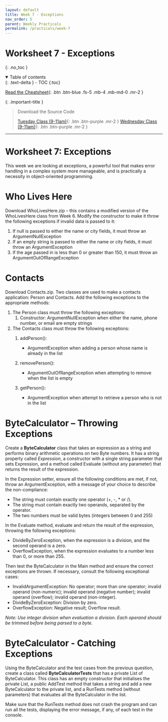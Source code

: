 ```yaml
---
layout: default
title: Week 7 - Exceptions
nav_order: 5
parent: Weekly Practicals
permalink: /practicals/week-7
---
```


# Worksheet 7 - Exceptions
{: .no_toc }

<details open markdown="block">
  <summary>
    Table of contents
  </summary>
  {: .text-delta }
- TOC
{:toc}
</details>

[Read the Cheatsheet](../weekly-content/week-6){: .btn .btn-blue .fs-5 .mb-4 .mb-md-0 .mr-2 }

{: .important-title }
> Download the Source Code
> 
> [Tuesday Class (9-11am)](https://github.com/cab201/prac-07/archive/23se1-tue-9.zip){: .btn .btn-purple .mr-2 }
> [Wednesday Class (9-11am)](https://github.com/cab201/prac-07/archive/23se1-wed-9.zip){: .btn .btn-purple .mr-2 }

---

# Worksheet 7: Exceptions

This week we are looking at exceptions, a powerful tool that makes error handling in a complex system more manageable, and is practically a necessity in object-oriented programming.

# Who Lives Here

Download WhoLivesHere.zip – this contains a modified version of the WhoLivesHere class from Week 6. Modify the constructor to make it throw the following exceptions if invalid data is passed to it:

1. If null is passed to either the name or city fields, it must throw an ArgumentNullException
2. If an empty string is passed to either the name or city fields, it must throw an ArgumentException
3. If the age passed in is less than 0 or greater than 150, it must throw an ArgumentOutOfRangeException

# Contacts

Download Contacts.zip. Two classes are used to make a contacts application: Person and Contacts. Add the following exceptions to the appropriate methods:

1. The Person class must throw the following exceptions:
     1. Constructor:
        ArgumentNullException when either the name, phone number, or email are empty strings
2. The Contacts class must throw the following exceptions:
     1. addPerson():

        - ArgumentException when adding a person whose name is already in the list

     2. removePerson():

        - ArgumentOutOfRangeException when attempting to remove when the list is empty

     3. getPerson():

        - ArgumentException when attempt to retrieve a person who is not in the list

# ByteCalculator – Throwing Exceptions

Create a **ByteCalculator** class that takes an expression as a string and performs binary arithmetic operations on two Byte numbers. It has a string property called _Expression_, a constructor with a single string parameter that sets Expression, and a method called Evaluate (without any parameter) that returns the result of the expression.

In the Expression setter, ensure all the following conditions are met, if not, throw an ArgumentException, with a message of your choice to describe the non-compliance:

- The string must contain exactly one operator (+, -, \* or /).
- The string must contain exactly two operands, separated by the operator.
- The two numbers must be valid bytes (integers between 0 and 255)

In the Evaluate method, evaluate and return the result of the expression, throwing the following exceptions:

- DivideByZeroException, when the expression is a division, and the second operand is a zero.
- OverflowException, when the expression evaluates to a number less than 0, or more than 255.

Then test the ByteCalculator in the Main method and ensure the correct exceptions are thrown. If necessary, consult the following exceptional cases:

- InvalidArgumentException: No operator; more than one operator; invalid operand (non-numeric); invalid operand (negative number); invalid operand (overflow); invalid operand (non-integer).
- DivideByZeroException: Division by zero.
- OverflowException: Negative result; Overflow result.

_Note: Use integer division when evaluation a division. Each operand should be trimmed before being parsed to a byte._

# ByteCalculator - Catching Exceptions

Using the ByteCalculator and the test cases from the previous question, create a class called **ByteCalculatorTests** that has a private List of ByteCalculator. This class has an empty constructor that initialises the private List, a public AddTest method that takes a string and add a new ByteCalculator to the private list, and a RunTests method (without parameters) that evaluates all the ByteCalculator in the list.

Make sure that the RunTests method does not crash the program and can run all the tests, displaying the error message, if any, of each test in the console.